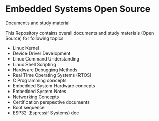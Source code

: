 # Embedded Systems Open Source
Documents and study material

This Repository contains overall documents and study materials (Open Source) for following topics
- Linux Kernel
- Device Driver Development
- Linux Command Understanding
- Linux Shell Scripting
- Hardware Debugging Methods
- Real Time Operating Systems (RTOS)
- C Programming concepts
- Embedded System Hardware concepts
- Embedded System Notes
- Networking Concepts
- Certification perspective documents
- Boot sequence
- ESP32 (Espressif Systems) doc

